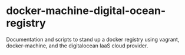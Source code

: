 # docker-machine-digital-ocean-registry
Documentation and scripts to stand up a docker registry using vagrant, docker-machine, and the digitalocean IaaS cloud provider.
